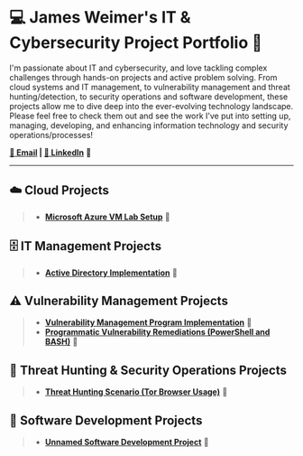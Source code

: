 # 💻 James Weimer's IT & Cybersecurity Project Portfolio 🔐

I'm passionate about IT and cybersecurity, and love tackling complex challenges through hands-on projects and active problem solving. From cloud systems and IT management, to vulnerability management and threat hunting/detection, to security operations and software development, these projects allow me to dive deep into the ever-evolving technology landscape. Please feel free to check them out and see the work I’ve put into setting up, managing, developing, and enhancing information technology and security operations/processes!

**[📧 Email](mailto:jamesdanielweimer@gmail.com) | [🔗 LinkedIn](https://www.linkedin.com)** 🚧

<hr/>

## ☁️ Cloud Projects
> - **[Microsoft Azure VM Lab Setup](https://www.github.com)** 🚧

## 🗄️ IT Management Projects
> - **[Active Directory Implementation](https://www.github.com)** 🚧

## ⚠️ Vulnerability Management Projects
> - **[Vulnerability Management Program Implementation](https://github.com/JDWeimer/Vulnerability-Management-Implementation/)** 🚧
> - **[Programmatic Vulnerability Remediations (PowerShell and BASH)](https://www.github.com)** 🚧

## 🚨 Threat Hunting & Security Operations Projects
> - **[Threat Hunting Scenario (Tor Browser Usage)](https://www.github.com)** 🚧

## 💾 Software Development Projects
> - **[Unnamed Software Development Project](https://www.github.com)** 🚧
